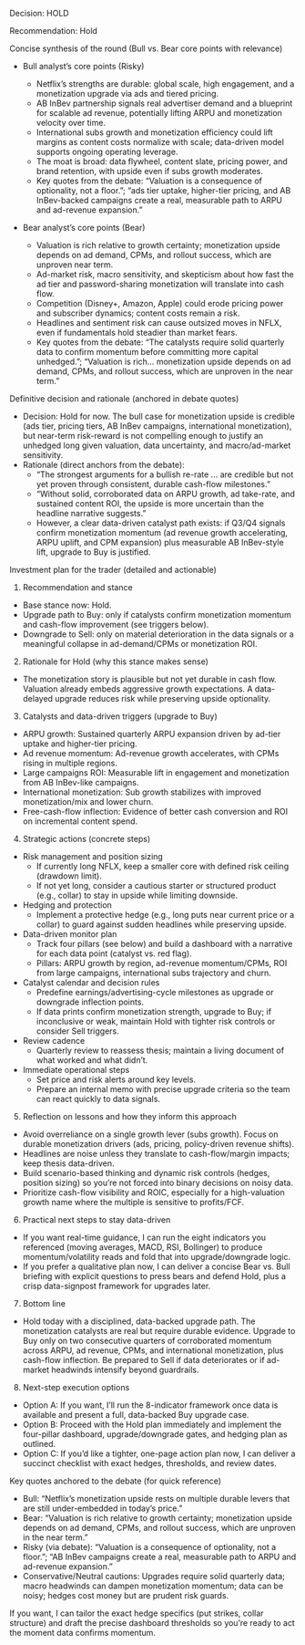 Decision: HOLD

Recommendation: Hold

Concise synthesis of the round (Bull vs. Bear core points with relevance)

- Bull analyst’s core points (Risky)
  - Netflix’s strengths are durable: global scale, high engagement, and a monetization upgrade via ads and tiered pricing.
  - AB InBev partnership signals real advertiser demand and a blueprint for scalable ad revenue, potentially lifting ARPU and monetization velocity over time.
  - International subs growth and monetization efficiency could lift margins as content costs normalize with scale; data-driven model supports ongoing operating leverage.
  - The moat is broad: data flywheel, content slate, pricing power, and brand retention, with upside even if subs growth moderates.
  - Key quotes from the debate: “Valuation is a consequence of optionality, not a floor.”; “ads tier uptake, higher-tier pricing, and AB InBev-backed campaigns create a real, measurable path to ARPU and ad-revenue expansion.”

- Bear analyst’s core points (Bear)
  - Valuation is rich relative to growth certainty; monetization upside depends on ad demand, CPMs, and rollout success, which are unproven near term.
  - Ad-market risk, macro sensitivity, and skepticism about how fast the ad tier and password-sharing monetization will translate into cash flow.
  - Competition (Disney+, Amazon, Apple) could erode pricing power and subscriber dynamics; content costs remain a risk.
  - Headlines and sentiment risk can cause outsized moves in NFLX, even if fundamentals hold steadier than market fears.
  - Key quotes from the debate: “The catalysts require solid quarterly data to confirm momentum before committing more capital unhedged.”; “Valuation is rich… monetization upside depends on ad demand, CPMs, and rollout success, which are unproven in the near term.”

Definitive decision and rationale (anchored in debate quotes)

- Decision: Hold for now. The bull case for monetization upside is credible (ads tier, pricing tiers, AB InBev campaigns, international monetization), but near-term risk-reward is not compelling enough to justify an unhedged long given valuation, data uncertainty, and macro/ad-market sensitivity.
- Rationale (direct anchors from the debate):
  - “The strongest arguments for a bullish re-rate ... are credible but not yet proven through consistent, durable cash-flow milestones.”
  - “Without solid, corroborated data on ARPU growth, ad take-rate, and sustained content ROI, the upside is more uncertain than the headline narrative suggests.”
  - However, a clear data-driven catalyst path exists: if Q3/Q4 signals confirm monetization momentum (ad revenue growth accelerating, ARPU uplift, and CPM expansion) plus measurable AB InBev-style lift, upgrade to Buy is justified.

Investment plan for the trader (detailed and actionable)

1) Recommendation and stance
- Base stance now: Hold.
- Upgrade path to Buy: only if catalysts confirm monetization momentum and cash-flow improvement (see triggers below).
- Downgrade to Sell: only on material deterioration in the data signals or a meaningful collapse in ad-demand/CPMs or monetization ROI.

2) Rationale for Hold (why this stance makes sense)
- The monetization story is plausible but not yet durable in cash flow. Valuation already embeds aggressive growth expectations. A data-delayed upgrade reduces risk while preserving upside optionality.

3) Catalysts and data-driven triggers (upgrade to Buy)
- ARPU growth: Sustained quarterly ARPU expansion driven by ad-tier uptake and higher-tier pricing.
- Ad revenue momentum: Ad-revenue growth accelerates, with CPMs rising in multiple regions.
- Large campaigns ROI: Measurable lift in engagement and monetization from AB InBev-like campaigns.
- International monetization: Sub growth stabilizes with improved monetization/mix and lower churn.
- Free-cash-flow inflection: Evidence of better cash conversion and ROI on incremental content spend.

4) Strategic actions (concrete steps)
- Risk management and position sizing
  - If currently long NFLX, keep a smaller core with defined risk ceiling (drawdown limit).
  - If not yet long, consider a cautious starter or structured product (e.g., collar) to stay in upside while limiting downside.
- Hedging and protection
  - Implement a protective hedge (e.g., long puts near current price or a collar) to guard against sudden headlines while preserving upside.
- Data-driven monitor plan
  - Track four pillars (see below) and build a dashboard with a narrative for each data point (catalyst vs. red flag).
  - Pillars: ARPU growth by region, ad-revenue momentum/CPMs, ROI from large campaigns, international subs trajectory and churn.
- Catalyst calendar and decision rules
  - Predefine earnings/advertising-cycle milestones as upgrade or downgrade inflection points.
  - If data prints confirm monetization strength, upgrade to Buy; if inconclusive or weak, maintain Hold with tighter risk controls or consider Sell triggers.
- Review cadence
  - Quarterly review to reassess thesis; maintain a living document of what worked and what didn’t.
- Immediate operational steps
  - Set price and risk alerts around key levels.
  - Prepare an internal memo with precise upgrade criteria so the team can react quickly to data signals.

5) Reflection on lessons and how they inform this approach
- Avoid overreliance on a single growth lever (subs growth). Focus on durable monetization drivers (ads, pricing, policy-driven revenue shifts).
- Headlines are noise unless they translate to cash-flow/margin impacts; keep thesis data-driven.
- Build scenario-based thinking and dynamic risk controls (hedges, position sizing) so you’re not forced into binary decisions on noisy data.
- Prioritize cash-flow visibility and ROIC, especially for a high-valuation growth name where the multiple is sensitive to profits/FCF.

6) Practical next steps to stay data-driven
- If you want real-time guidance, I can run the eight indicators you referenced (moving averages, MACD, RSI, Bollinger) to produce momentum/volatility reads and fold that into upgrade/downgrade logic.
- If you prefer a qualitative plan now, I can deliver a concise Bear vs. Bull briefing with explicit questions to press bears and defend Hold, plus a crisp data-signpost framework for upgrades later.

7) Bottom line
- Hold today with a disciplined, data-backed upgrade path. The monetization catalysts are real but require durable evidence. Upgrade to Buy only on two consecutive quarters of corroborated momentum across ARPU, ad revenue, CPMs, and international monetization, plus cash-flow inflection. Be prepared to Sell if data deteriorates or if ad-market headwinds intensify beyond guardrails.

8) Next-step execution options
- Option A: If you want, I’ll run the 8-indicator framework once data is available and present a full, data-backed Buy upgrade case.
- Option B: Proceed with the Hold plan immediately and implement the four-pillar dashboard, upgrade/downgrade gates, and hedging plan as outlined.
- Option C: If you’d like a tighter, one-page action plan now, I can deliver a succinct checklist with exact hedges, thresholds, and review dates.

Key quotes anchored to the debate (for quick reference)
- Bull: “Netflix’s monetization upside rests on multiple durable levers that are still under-embedded in today’s price.”
- Bear: “Valuation is rich relative to growth certainty; monetization upside depends on ad demand, CPMs, and rollout success, which are unproven in the near term.”
- Risky (via debate): “Valuation is a consequence of optionality, not a floor.”; “AB InBev campaigns create a real, measurable path to ARPU and ad-revenue expansion.”
- Conservative/Neutral cautions: Upgrades require solid quarterly data; macro headwinds can dampen monetization momentum; data can be noisy; hedges cost money but are prudent risk guards.

If you want, I can tailor the exact hedge specifics (put strikes, collar structure) and draft the precise dashboard thresholds so you’re ready to act the moment data confirms momentum.